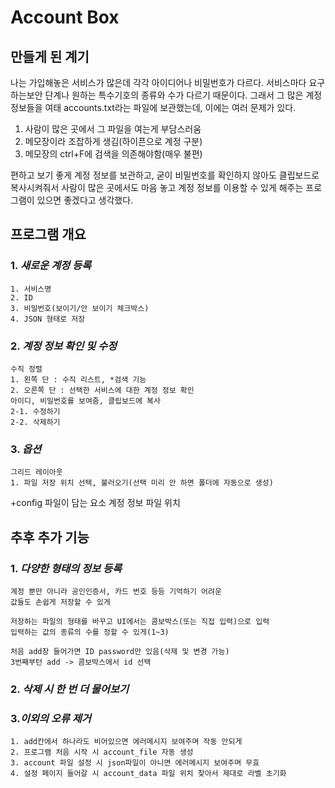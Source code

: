 # Account Box

## __만들게 된 계기__

나는 가입해놓은 서비스가 많은데 각각 아이디어나 비밀번호가 다르다. 서비스마다 요구하는보안 단계나 원하는 특수기호의 종류와 수가 다르기 때문이다.
그래서 그 많은 계정 정보들을 여태 accounts.txt라는 파일에 보관했는데, 이에는 여러 문제가 있다.

1. 사람이 많은 곳에서 그 파일을 여는게 부담스러움
2. 메모장이라 조잡하게 생김(하이픈으로 계정 구분)
3. 메모장의 ctrl+F에 검색을 의존해야함(매우 불편)

편하고 보기 좋게 계정 정보를 보관하고, 굳이 비밀번호를 확인하지 않아도
클립보드로 복사시켜줘서 사람이 많은 곳에서도 마음 놓고 계정 정보를 이용할 수 있게
해주는 프로그램이 있으면 좋겠다고 생각했다.

## __프로그램 개요__

### 1. _새로운 계정 등록_
    1. 서비스명
    2. ID
    3. 비밀번호(보이기/안 보이기 체크박스)
    4. JSON 형태로 저장


### 2. _계정 정보 확인 및 수정_
    수직 정렬
    1. 왼쪽 단 : 수직 리스트, *검색 기능
    2. 오른쪽 단 : 선택한 서비스에 대한 계정 정보 확인
    아이디, 비밀번호를 보여줌, 클립보드에 복사
    2-1. 수정하기
    2-2. 삭제하기


### 3. _옵션_
    그리드 레이아웃
    1. 파일 저장 위치 선택, 불러오기(선택 미리 안 하면 폴더에 자동으로 생성)

+config 파일이 담는 요소
계정 정보 파일 위치


## __추후 추가 기능__

### 1. _다양한 형태의 정보 등록_
    계정 뿐만 아니라 공인인증서, 카드 번호 등등 기억하기 어려운
    값들도 손쉽게 저장할 수 있게
    
    저장하는 파일의 형태를 바꾸고 UI에서는 콤보박스(또는 직접 입력)으로 입력
    입력하는 값의 종류의 수를 정할 수 있게(1~3)
    
    처음 add창 들어가면 ID password만 있음(삭제 및 변경 가능)
    3번째부턴 add -> 콤보박스에서 id 선택

### 2. _삭제 시 한 번 더 물어보기_

### 3._이외의 오류 제거_
    1. add칸에서 하나라도 비어있으면 에러메시지 보여주며 작동 안되게
    2. 프로그램 처음 시작 시 account_file 자동 생성
    3. account 파일 설정 시 json파일이 아니면 에러메시지 보여주며 무효
    4. 설정 페이지 들어갈 시 account_data 파일 위치 찾아서 제대로 라벨 초기화